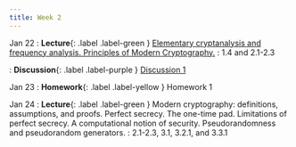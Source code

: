 ```yaml
---
title: Week 2
---
```


Jan 22
: **Lecture**{: .label .label-green } [Elementary cryptanalysis and frequency analysis. Principles of Modern Cryptography.](/assets/lecture_slides/lec2.pdf)
  : 1.4 and 2.1-2.3

: **Discussion**{: .label .label-purple } [Discussion 1](/assets/discussion/disc1.pdf)

Jan 23
: **Homework**{: .label .label-yellow } Homework 1

Jan 24
: **Lecture**{: .label .label-green } Modern cryptography: definitions, assumptions, and proofs. Perfect secrecy. The one-time pad. Limitations of perfect secrecy. A computational notion of security. Pseudorandomness and pseudorandom generators. 
  : 2.1-2.3, 3.1, 3.2.1, and 3.3.1